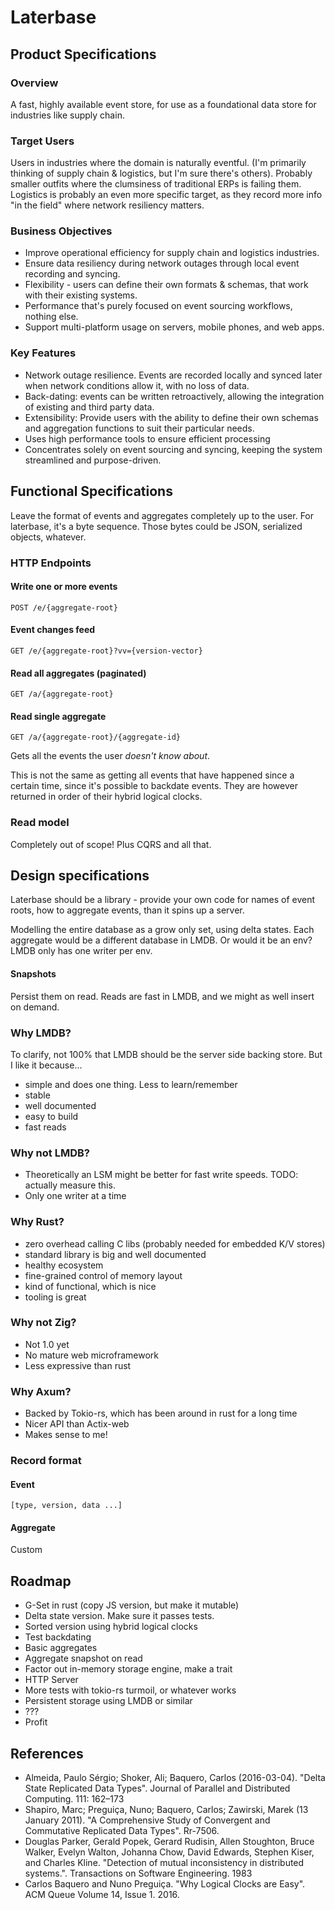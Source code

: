# Laterbase

## Product Specifications

### Overview

A fast, highly available event store, for use as a foundational data store for industries like supply chain.

### Target Users

Users in industries where the domain is naturally eventful. (I'm primarily thinking of supply chain & logistics, but I'm sure there's others). Probably smaller outfits where the clumsiness of traditional ERPs is failing them. Logistics is probably an even more specific target, as they record more info "in the field" where network resiliency matters.

### Business Objectives

- Improve operational efficiency for supply chain and logistics industries.
- Ensure data resiliency during network outages through local event recording and syncing.
- Flexibility - users can define their own formats & schemas, that work with their existing systems. 
- Performance that's purely focused on event sourcing workflows, nothing else. 
- Support multi-platform usage on servers, mobile phones, and web apps.

### Key Features

- Network outage resilience. Events are recorded locally and synced later when network conditions allow it, with no loss of data.
- Back-dating: events can be written retroactively, allowing the integration of existing and third party data.
- Extensibility: Provide users with the ability to define their own schemas and aggregation functions to suit their particular needs.
- Uses high performance tools to ensure efficient processing
- Concentrates solely on event sourcing and syncing, keeping the system streamlined and purpose-driven.

## Functional Specifications

Leave the format of events and aggregates completely up to the user. For laterbase, it's a byte sequence. Those bytes could be JSON, serialized objects, whatever.

### HTTP Endpoints

#### Write one or more events
```
POST /e/{aggregate-root}
```

#### Event changes feed
```
GET /e/{aggregate-root}?vv={version-vector} 
```

#### Read all aggregates (paginated)
```
GET /a/{aggregate-root}
```

#### Read single aggregate
```
GET /a/{aggregate-root}/{aggregate-id}
```

Gets all the events the user *doesn't know about*.

This is not the same as getting all events that have happened since a certain time, since it's possible to backdate events. They are however returned in order of their hybrid logical clocks.

### Read model

Completely out of scope! Plus CQRS and all that.

## Design specifications

Laterbase should be a library - provide your own code for names of event roots, how to aggregate events, than it spins up a server.

Modelling the entire database as a grow only set, using delta states.
Each aggregate would be a different database in LMDB. Or would it be an env? LMDB only has one writer per env.

#### Snapshots

Persist them on read. Reads are fast in LMDB, and we might as well insert on demand.

### Why LMDB?

To clarify, not 100% that LMDB should be the server side backing store. But I like it because...

- simple and does one thing. Less to learn/remember
- stable
- well documented
- easy to build
- fast reads

### Why not LMDB?

- Theoretically an LSM might be better for fast write speeds. TODO: actually measure this.
- Only one writer at a time

### Why Rust?

- zero overhead calling C libs (probably needed for embedded K/V stores)
- standard library is big and well documented
- healthy ecosystem
- fine-grained control of memory layout
- kind of functional, which is nice
- tooling is great

### Why not Zig?

- Not 1.0 yet
- No mature web microframework
- Less expressive than rust

### Why Axum?

- Backed by Tokio-rs, which has been around in rust for a long time
- Nicer API than Actix-web
- Makes sense to me!

### Record format

#### Event

```
[type, version, data ...]
```

#### Aggregate

Custom

## Roadmap

- G-Set in rust (copy JS version, but make it mutable)
- Delta state version. Make sure it passes tests.
- Sorted version using hybrid logical clocks
- Test backdating
- Basic aggregates
- Aggregate snapshot on read
- Factor out in-memory storage engine, make a trait
- HTTP Server
- More tests with tokio-rs turmoil, or whatever works
- Persistent storage using LMDB or similar
- ???
- Profit

## References

- Almeida, Paulo Sérgio; Shoker, Ali; Baquero, Carlos (2016-03-04). "Delta State Replicated Data Types". Journal of Parallel and Distributed Computing. 111: 162–173
- Shapiro, Marc; Preguiça, Nuno; Baquero, Carlos; Zawirski, Marek (13 January 2011). "A Comprehensive Study of Convergent and Commutative Replicated Data Types". Rr-7506.
- Douglas Parker, Gerald Popek, Gerard Rudisin, Allen Stoughton, Bruce Walker, Evelyn Walton, Johanna Chow, David Edwards, Stephen Kiser, and Charles Kline. "Detection of mutual inconsistency in distributed systems.". Transactions on Software Engineering. 1983
- Carlos Baquero and Nuno Preguiça. "Why Logical Clocks are Easy". ACM Queue Volume 14, Issue 1. 2016.
